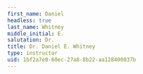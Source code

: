 ```yaml
---
first_name: Daniel
headless: true
last_name: Whitney
middle_initial: E.
salutation: Dr.
title: Dr. Daniel E. Whitney
type: instructor
uid: 1bf2a7e0-60ec-27a8-8b22-aa128400037b
---
```

